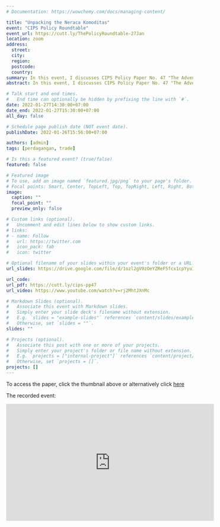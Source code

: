 ```yaml
---
# Documentation: https://wowchemy.com/docs/managing-content/

title: "Unpacking the Neraca Komoditas"
event: "CIPS Policy Roundtable"
event_url: https://cutt.ly/ThePolicyRoundtable-27Jan
location: zoom
address:
  street:
  city:
  region:
  postcode:
  country:
summary: In this event, I discusses CIPS Policy Paper No. 47 "The Advent of A New Trade Governance After The Omnibus Law, Neraca komoditas" by me, Deasy and Donny. The paper is about indonesia's recent development of trade policy, the Neraca Komoditas. Neraca Komoditas is one of Omnibus Law's follow-up regulation on trade, said to use data on supply and demand to set quota on export and import. It aims to help firms access intermediate inputs. We provide some analysis on how it may not actually help the cause.
abstract: In this event, I discusses CIPS Policy Paper No. 47 "The Advent of A New Trade Governance After The Omnibus Law, Neraca komoditas" by me, Deasy and Donny. The paper is about indonesia's recent development of trade policy, the Neraca Komoditas. Neraca Komoditas is one of Omnibus Law's follow-up regulation on trade, said to use data on supply and demand to set quota on export and import. It aims to help firms access intermediate inputs. We provide some analysis on how it may not actually help the cause.

# Talk start and end times.
#   End time can optionally be hidden by prefixing the line with `#`.
date: 2022-01-27T14:30:00+07:00
date_end: 2022-01-27T15:30:00+07:00
all_day: false

# Schedule page publish date (NOT event date).
publishDate: 2022-01-26T15:56:00+07:00

authors: [admin]
tags: [perdagangan, trade]

# Is this a featured event? (true/false)
featured: false

# Featured image
# To use, add an image named `featured.jpg/png` to your page's folder. 
# Focal points: Smart, Center, TopLeft, Top, TopRight, Left, Right, BottomLeft, Bottom, BottomRight.
image:
  caption: ""
  focal_point: ""
  preview_only: false

# Custom links (optional).
#   Uncomment and edit lines below to show custom links.
# links:
# - name: Follow
#   url: https://twitter.com
#   icon_pack: fab
#   icon: twitter

# Optional filename of your slides within your event's folder or a URL.
url_slides: https://drive.google.com/file/d/1ozl2gV9zOeYZReF5fcx1cpYyuIrdsMiv/view?usp=sharing

url_code:
url_pdf: https://cutt.ly/cips-pp47
url_video: https://www.youtube.com/watch?v=rj2MhtJXnMc

# Markdown Slides (optional).
#   Associate this event with Markdown slides.
#   Simply enter your slide deck's filename without extension.
#   E.g. `slides = "example-slides"` references `content/slides/example-slides.md`.
#   Otherwise, set `slides = ""`.
slides: ""

# Projects (optional).
#   Associate this post with one or more of your projects.
#   Simply enter your project's folder or file name without extension.
#   E.g. `projects = ["internal-project"]` references `content/project/deep-learning/index.md`.
#   Otherwise, set `projects = []`.
projects: []
---
```


To access the paper, click the thumbnail above or alternatively click [here](https://repository.cips-indonesia.org/publications/354718/the-advent-of-a-new-trade-governance-after-the-omnibus-law-neraca-komoditas)

The recorded event:

<iframe width="560" height="315" src="https://www.youtube.com/embed/rj2MhtJXnMc" title="YouTube video player" frameborder="0" allow="accelerometer; autoplay; clipboard-write; encrypted-media; gyroscope; picture-in-picture" allowfullscreen></iframe>